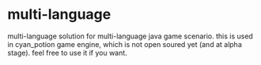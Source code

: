 # multi-language
multi-language solution for multi-language java game scenario.
this is used in cyan_potion game engine, which is not open soured yet (and at alpha stage).
feel free to use it if you want.
